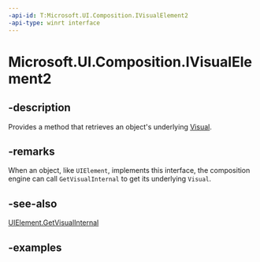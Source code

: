 ```yaml
---
-api-id: T:Microsoft.UI.Composition.IVisualElement2
-api-type: winrt interface
---
```


# Microsoft.UI.Composition.IVisualElement2

<!--
public interface IVisualElement2
-->


## -description

Provides a method that retrieves an object's underlying [Visual](visual.md).

## -remarks

When an object, like `UIElement`, implements this interface, the composition engine can call `GetVisualInternal` to get its underlying `Visual`.

## -see-also

[UIElement.GetVisualInternal](../microsoft.ui.xaml/uielement_getvisualinternal_1381725258.md)

## -examples


